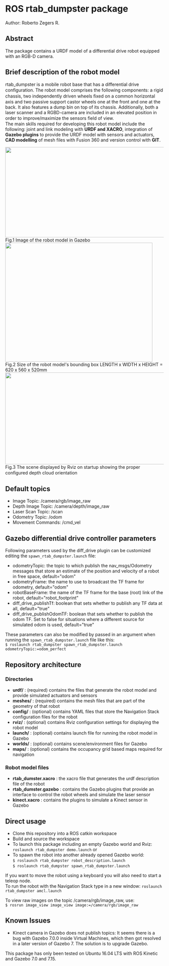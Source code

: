 # ROS rtab_dumpster package
Author: Roberto Zegers R.

## Abstract
The package contains a URDF model of a differential drive robot equipped with an RGB-D camera.

## Brief description of the robot model
rtab_dumpster is a mobile robot base that has a differential drive conﬁguration.
The robot model comprises the following components: a rigid chassis, two independently driven wheels ﬁxed on a common horizontal axis and two passive support castor wheels one at the front and one at the back.
It also features a dump bin on top of its chassis. Additionally, both a laser scanner and a RGBD-camera are included in an elevated position in order to improve/maximize the sensors ﬁeld of view.  
The main skills required for developing this robot model include the following: joint and link modeling with **URDF and XACRO**, integration of **Gazebo plugins** to provide the URDF model with sensors and actuators, **CAD modelling** of mesh files with Fusion 360 and version control with **GIT**.

<img src="https://raw.githubusercontent.com/rfzeg/rtab_dumpster/master/docs/imgs/robot_model_in_gazebo.png" width="541" height="286">
Fig.1 Image of the robot model in Gazebo  

<img src="https://raw.githubusercontent.com/rfzeg/rtab_dumpster/master/docs/imgs/robot_model_dimentions.png" width="468" height="377">
Fig.2 Size of the robot model's bounding box LENGTH x WIDTH x HEIGHT = 620 x 560 x 520mm  

<img src="https://raw.githubusercontent.com/rfzeg/rtab_dumpster/master/docs/imgs/rgbd_dumpster_rtab-map.png" width="541" height="291">
Fig.3 The scene displayed by Rviz on startup showing the proper conﬁgured depth cloud orientation  

## Default topics
+ Image Topic: /camera/rgb/image_raw
+ Depth Image Topic: /camera/depth/image_raw
+ Laser Scan Topic: /scan
+ Odometry Topic: /odom
+ Movement Commands: /cmd_vel

## Gazebo differential drive controller parameters
Following parameters used by the diff_drive plugin can be customized editing the `spawn_rtab_dumpster.launch` file:  
+ odometryTopic: the topic to which publish the nav_msgs/Odometry messages that store an estimate of the position and velocity of a robot in free space, default="odom"  
+ odometryFrame: the name to use to broadcast the TF frame for odometry, default="odom"  
+ robotBaseFrame: the name of the TF frame for the base (root) link of the robot, default="robot_footprint"  
+ diff_drive_publishTf: boolean that sets whether to publish any TF data at all, default="true"  
+ diff_drive_publishOdomTF: boolean that sets whether to publish the odom TF. Set to false for situations where a different source for simulated odom is used, default="true"   

These parameters can also be modified by passed in an argument when running the `spawn_rtab_dumpster.launch` file like this:  
`$ roslaunch rtab_dumpster spawn_rtab_dumpster.launch odometryTopic:=odom_perfect`  
 
## Repository architecture
### Directories
+ **urdf/** : (required) contains the files that generate the robot model and provide simulated actuators and sensors
+ **meshes/** : (required) contains the mesh files that are part of the geometry of that robot
+ **config/** : (optional) contains YAML files that store the Navigation Stack configuration files for the robot
+ **rviz/** : (optional) contains Rviz configuration settings for displaying the robot model
+ **launch/** : (optional) contains launch file for running the robot model in Gazebo
+ **worlds/** : (optional) contains scene/environment files for Gazebo
+ **maps/** : (optional) contains the occupancy grid based maps required for navigation

### Robot model files
+ **rtab_dumster.xacro** : the xacro file that generates the urdf description file of the robot
+ **rtab_dumster.gazebo** : contains the Gazebo plugins that provide an interface to control the robot wheels and simulate the laser sensor
+ **kinect.xacro** : contains the plugins to simulate a Kinect sensor in Gazebo

## Direct usage
- Clone this repository into a ROS catkin workspace
- Build and source the workspace
- To launch this package including an empty Gazebo world and Rviz: `roslaunch rtab_dumpster demo.launch`
or  
- To spawn the robot into another already opened Gazebo world:  
`$ roslaunch rtab_dumpster robot_description.launch`  
`$ roslaunch rtab_dumpster spawn_rtab_dumpster.launch`  

If you want to move the robot using a keyboard you will also need to start a teleop node.  
To run the robot with the Navigation Stack type in a new window: `roslaunch rtab_dumpster amcl.launch`  

To view raw images on the topic /camera/rgb/image_raw, use:  
`$ rosrun image_view image_view image:=/camera/rgb/image_raw`  

## Known Issues
+ Kinect camera in Gazebo does not publish topics: It seems there is a bug with Gazebo 7.0.0 inside Virtual Machines, which then got resolved in a later version of Gazebo 7.
The solution is to upgrade Gazebo.

This package has only been tested on Ubuntu 16.04 LTS with ROS Kinetic and Gazebo 7.0 and 7.15.

